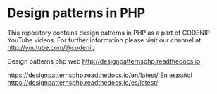 # Design patterns in PHP

This repository contains design patterns in PHP as a part of CODENIP YouTube videos. For further information please visit our channel at http://youtube.com/@codenip

Design patterns php web
http://designpatternsphp.readthedocs.io

https://designpatternsphp.readthedocs.io/en/latest/
En español
https://designpatternsphp.readthedocs.io/es/latest/

